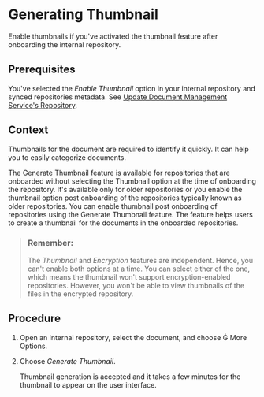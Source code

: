 <!-- loioc6de2be9113948d7814f9222acead91f -->

<link rel="stylesheet" type="text/css" href="../../css/sap-icons.css"/>

# Generating Thumbnail

Enable thumbnails if you've activated the thumbnail feature after onboarding the internal repository.



<a name="loioc6de2be9113948d7814f9222acead91f__prereq_rnf_4tv_txb"/>

## Prerequisites

You've selected the *Enable Thumbnail* option in your internal repository and synced repositories metadata. See [Update Document Management Service's Repository](../../web-app-guide/update-document-management-service-s-repository-c747795.md).



## Context

Thumbnails for the document are required to identify it quickly. It can help you to easily categorize documents.

The Generate Thumbnail feature is available for repositories that are onboarded without selecting the Thumbnail option at the time of onboarding the repository. It's available only for older repositories or you enable the thumbnail option post onboarding of the repositories typically known as older repositories. You can enable thumbnail post onboarding of repositories using the Generate Thumbnail feature. The feature helps users to create a thumbnail for the documents in the onboarded repositories.

> ### Remember:  
> The *Thumbnail* and *Encryption* features are independent. Hence, you can't enable both options at a time. You can select either of the one, which means the thumbnail won't support encryption-enabled repositories. However, you won't be able to view thumbnails of the files in the encrypted repository.



## Procedure

1.  Open an internal repository, select the document, and choose <span class="SAP-icons-V5"></span> More Options.

2.  Choose *Generate Thumbnail*.

    Thumbnail generation is accepted and it takes a few minutes for the thumbnail to appear on the user interface.


